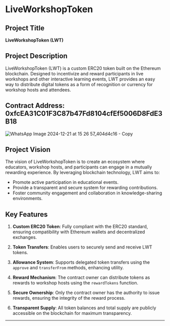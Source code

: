

# LiveWorkshopToken

## Project Title
**LiveWorkshopToken (LWT)**

## Project Description
LiveWorkshopToken (LWT) is a custom ERC20 token built on the Ethereum blockchain. Designed to incentivize and reward participants in live workshops and other interactive learning events, LWT provides an easy way to distribute digital tokens as a form of recognition or currency for workshop hosts and attendees.

## Contract Address: 0xfcEA31C01F3C87b47Fd8104cfEf5006D8FdE3B18
![WhatsApp Image 2024-12-21 at 15 26 57_404d4c16 - Copy](https://github.com/user-attachments/assets/d8854717-e90e-4cd0-8456-208e56138927)
## Project Vision
The vision of LiveWorkshopToken is to create an ecosystem where educators, workshop hosts, and participants can engage in a mutually rewarding experience. By leveraging blockchain technology, LWT aims to:
- Promote active participation in educational events.
- Provide a transparent and secure system for rewarding contributions.
- Foster community engagement and collaboration in knowledge-sharing environments.

## Key Features
1. **Custom ERC20 Token**: Fully compliant with the ERC20 standard, ensuring compatibility with Ethereum wallets and decentralized exchanges.

2. **Token Transfers**: Enables users to securely send and receive LWT tokens.

3. **Allowance System**: Supports delegated token transfers using the `approve` and `transferFrom` methods, enhancing utility.

4. **Reward Mechanism**: The contract owner can distribute tokens as rewards to workshop hosts using the `rewardTokens` function.

5. **Secure Ownership**: Only the contract owner has the authority to issue rewards, ensuring the integrity of the reward process.

6. **Transparent Supply**: All token balances and total supply are publicly accessible on the blockchain for maximum transparency.

---



